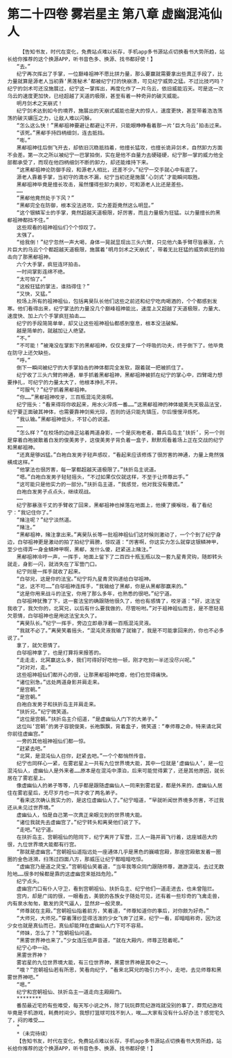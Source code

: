 # 第二十四卷 雾岩星主 第八章 虚幽混沌仙人
        【告知书友，时代在变化，免费站点难以长存，手机app多书源站点切换看书大势所趋，站长给你推荐的这个换源APP，听书音色多、换源、找书都好使！】
       “去。”
       纪宁再次挥出了手掌，一位巅峰祖神不愿比拼力量，那么要赢就需要拿出些真正手段了，比力量就算是源老人当初靠‘黑莲秘术’都被纪宁打的快崩溃，可见纪宁威势之猛。不过比技巧吗？纪宁的剑术可还没施展过，纪宁这一掌挥出，再度化作了一片乌云，依旧威能滔天。可是这一次乌云的速度更加快，已经超越了天道的极限，甚至有着一种奇异的破灭威能。
       明月剑术之天崩式！
       纪宁剑术达到如今的境界，施展出的天崩式威能也是大的惊人，速度更快，甚至带着浩浩荡荡的破灭碾压之力，让敌人难以闪躲。
       “怎么这么快！”黑郩祖神要避让都避让不开，只能眼睁睁看着那一片‘巨大乌云’拍击过来。
       “该死。”黑郩手持四柄细剑，连去抵挡。
       “嘭。”
       黑郩祖神往后倒飞开去，却依旧沉稳抵挡着，他擅长猛攻，也擅长诡异剑术，自然卸力方面不会差。第一次之所以被纪宁一巴掌拍倒，实在是他不自量力去硬碰硬，纪宁那一掌的威力他全部都承受了，而现在他四柄细剑不断的卸力，却还能维持下来。
       “这黑郩祖神论防御手段，和源老人相比，还差不少。”纪宁一交手就心中有底了。
       源老人靠着手掌，当初守的滴水不漏，纪宁当初还是施展‘心剑式’才能瞬间取胜。
       黑郩祖神毕竟是擅长攻击，虽然懂得些卸力奥妙，可和源老人比还是差些。
       ……
       “黑郩他竟然处于下风？”
       “黑郩完全在防御，根本没法进攻，实力差距竟然这么明显。”
       “这个银鳞军士的手掌，竟然超越天道极限，好厉害，而且力量极为狂猛。以力量擅长的黑郩祖神都挡不住。”
       这些观看的祖神祖仙们个个惊叹了。
       太强了。
       “给我倒！”纪宁忽然一声大喝，身体一晃就显现出三头六臂，只见他六条手臂尽皆暴涨，六片巨大的乌云个个都超越天道极限，施展着‘明月剑术之天崩式’，带着无比狂猛的威势疯狂的拍击向了那黑郩祖神。
       六个大手掌，疯狂连环拍击。
       一时间掌影连绵不绝。
       “太可怕了。”
       “这般狂猛的掌法，谁挡得住？”
       “又快，又猛。”
       校场上所有的祖神祖仙，包括离昊队长他们这些之前还和纪宁吃肉喝酒的，个个都感到发寒。他们看得出来，纪宁掌法的力量没几个巅峰祖神能比，速度上又超越了天道极限，力量大、速度快、加上六个手掌疯狂拍击……
       纪宁的手段简简单单，却又让这些祖神祖仙都感到窒息，根本没法破解。
       越是简单的，就越加让人绝望。
       “不。”
       “不可能！”被淹没在掌影下的黑郩祖神，仅仅支撑了一个呼吸的功夫，终于倒下了。他毕竟在防守上还欠缺些。
       “呼。”
       倒下一瞬间被纪宁的大手掌拍击的神体都完全发软，跟着就一把被抓住了。
       纪宁收了三头六臂的神通，单手抓着黑郩祖神，黑郩祖神被抓在纪宁的掌心中，四臂竭力想要挣扎，可纪宁的力量太大了，他根本挣扎不开。
       “可服气？”纪宁抓着黑郩祖神。
       “你……”黑郩祖神咬牙，三百瓶混沌灵液啊。
       纪宁摇头：“看来得将你收起来，用水火淬炼一番……”这黑郩祖神的神体媲美先天极品法宝，纪宁要正面破其神体，也需要靠神剑紫光琼，否则的话只能先镇压，尔后慢慢淬炼死。
       “我认输。”黑郩祖神低头，不甘心的说道。
       ……
       “怎么样？”在校场的边缘正站着两道身影，一个是灰袍老者，募兵岛岛主‘扶折’，另一个则是穿着白袍披散着白发的俊美男子，这俊美男子背负着一盒子，默默观看着场上正在交战的纪宁和黑郩祖神。
       “还真是够凶猛。”白袍白发男子轻声感叹，“看起来应该修炼了很厉害的神通，力量上竟然强横成这样。”
       “他掌法也很厉害，每一掌都超越天道极限了。”扶折岛主说道。
       “嗯。”白袍白发男子轻轻摇头，“不过如果仅仅就这样，不至于让师尊出手。”
       “这可能只是他实力的一部分。”扶折岛主道，“我感觉，他对我没有撒谎。”
       白袍白发男子点点头，继续观战。
       ……
       纪宁那暴涨千丈的手臂收了回来，黑郩祖神也掉落在地面上，他摸了摸喉咙，看了看纪宁：“我记住你了。”
       “赌注呢？”纪宁淡然道。
       “赌注。”
       “黑郩祖神，赌注拿出来。”离昊队长等一批祖神祖仙们这时候则激动了，一个个到了纪宁身边，白邬祖神更是激动的拍了拍纪宁肩膀，惊叹道：“厉害啊，你这实力怎么就穿这银鳞神甲，至少也得弄一身金鳞神甲啊，黑郩，发什么傻，赶紧送上赌注。”
       黑郩祖神冷哼一声，一挥手，地面上留下了二百四十瓶玉瓶以及一套九星青灵钩，随即转头就走，身影一闪，就消失在了军营门口。
       纪宁则是一挥手就收了起来。
       “白邬兄，这是你的法宝。”纪宁将九星青灵钩递给白邬祖神。
       “这，这不可……”白邬祖神连挥手，“我输给了黑郩，你是从黑郩那赢来的。”
       “这是你用来战斗的法宝，你用了那么多年，也熟悉的很吧。”纪宁道。
       白邬祖神犹豫了下，这一套法宝的确跟随他很久了，他也有感情了，咬牙道：“好，这法宝我收了，我欠你的，北冥兄，以后有什么要我做的，尽管吩咐。”对于祖神祖仙而言，是不愿轻易欠恩情，白邬祖神也是用这法宝太久了。
       “离昊队长。”纪宁一挥手，旁边立即悬浮着一百瓶混沌灵液。
       “我就不必了。”离昊笑着摇头，“混沌灵液我输了就输了，我是不可能拿回来的，你也不必多说了。”
       拿了，就欠恩情了。
       白邬祖神拿了，也是打算将来报答的。
       “走走走，北冥赢这么多，我们可得好好吃他一顿，刚才吃到一半还没尽兴呢。”
       “对对对，走。”
       这些祖神祖仙们都开心的很，让那黑郩祖神吃瘪，他们也觉得痛快。
       “诸位别急。”远处两道身影并肩走来。
       “是宫朝。”
       “是宫朝。”
       白袍白发男子和扶折岛主并肩走来。
       “扶折兄。”纪宁微笑道。
       “这位是宫朝。”扶折岛主介绍道，“是虚幽仙人门下的大弟子。”
       这位叫‘宫朝’的男子容貌俊美，长袍飘飘，背着盒子，微笑道：“奉师尊之命，特来请北冥你前往虚幽宫。”
       一旁的其他祖神祖仙们都一惊。
       “赶紧去吧。”
       “北冥，是混沌仙人召你，赶紧去吧。”一个个都悄然传音。
       纪宁也同样心一紧，在雾岩星上一共有九位世界境大能，其中一位就是‘虚幽仙人’，是一位混沌仙人，虚幽仙人是外来者……原本是在混沌中漂泊，后来可能觉得累了，还是其他原因，就长居在了雾岩星上。
       像虚幽仙人的弟子等等，几乎都是跟随虚幽仙人一同来到雾岩星，都是外来的，虚幽仙人居住在雾岩星后，无尽岁月也一共才收了两名弟子。
       “看来这次确认我实力的，是这位虚幽仙人了。”纪宁暗道，“早就听闻世界境多厉害，不过我还从未见过世界境。”
       虚幽仙人，怕是自己第一次真正亲眼见到的世界境大能。
       “诸位我就先去虚幽宫了。”纪宁转头和离昊他们说了下。
       “走吧。”纪宁道。
       在扶折岛主、宫朝祖仙的陪同下，纪宁离开了军营，三人一路并肩飞行着，这座城邑大的很，九位世界境大能都有行宫。
       “那就是虚幽宫。”宫朝祖仙遥指远处一座通体几乎是黑色的巍峨宫殿，那座宫殿散发着一圈圈的金色涟漪，扫荡过四面八方，那威压让纪宁都暗暗吃惊。
       “虚幽宫乃是道之灵宝。”宫朝祖仙笑着道，“当年我等众同门跟随师尊，遨游混沌，去过无数险地……很多时候都是靠的这虚幽宫来抵挡危险。”
       纪宁点头。
       虚幽宫门口有仆人守卫，看到宫朝祖仙、扶折岛主、纪宁他们一道走进去，也未曾阻拦。
       宫内，却是广阔的很，一眼看去，美貌的各族女子随处可见，还有着一些珍奇的飞禽走兽，内有泉水匆匆，散发的灵气逼人，显然非一般灵泉。
       “师尊就在主殿。”宫朝祖仙指着前方，笑着道，“师尊知道你的事后，对你颇为好奇。”
       “大师兄，大师兄。”穿着薄纱显得活泼的少女飞奔了过来，纪宁一看，却暗暗称奇，因为这少女也就是真仙而已，真仙却能拜在虚幽仙人门下可不容易。
       “师妹，怎么了？”宫朝祖仙问道。
       “黑雾世界神也来了。”少女连压低声音道，“就在大殿内，师尊正陪着呢。”
       纪宁心中一动。
       黑雾世界神？
       雾岩星的九位世界境大能，有三位世界神，黑雾世界神是其中之一。
       “哦？”宫朝祖仙若有所思，笑看向纪宁，“看来北冥兄的吸引力不小，走吧，去见师尊和黑雾世界神吧。”
       “嗯。”
       纪宁和宫朝祖仙、扶折岛主一道走向主殿殿门。
       ********
       番茄最近宅的有些难受，每天写小说之外，除了玩玩莽荒纪游戏就没别的事了，莽荒纪游戏毕竟是手机游戏，耗费时间少。我想打篮球可找不到人，唉……大家有没有什么好办法？感觉宅久了，闷的难受……
       *
       *（未完待续）
       【告知书友，时代在变化，免费站点难以长存，手机app多书源站点切换看书大势所趋，站长给你推荐的这个换源APP，听书音色多、换源、找书都好使！】